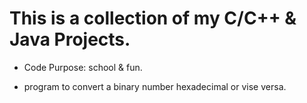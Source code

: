 # This is a collection of my C/C++ & Java Projects.
- Code Purpose: school & fun.

- program to convert a binary number hexadecimal or vise versa.
